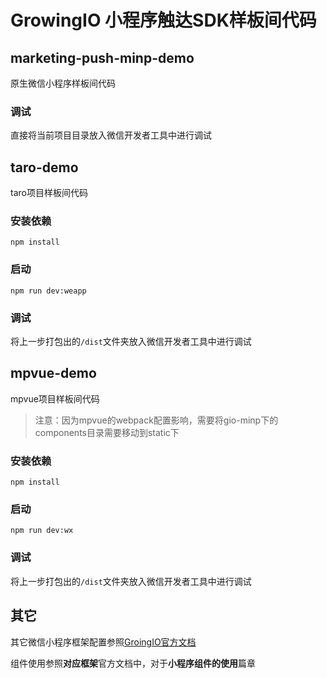 # GrowingIO 小程序触达SDK样板间代码

## marketing-push-minp-demo
原生微信小程序样板间代码

### 调试
直接将当前项目目录放入微信开发者工具中进行调试


## taro-demo
taro项目样板间代码

### 安装依赖
```
npm install
```

### 启动
```
npm run dev:weapp
```

### 调试
将上一步打包出的`/dist`文件夹放入微信开发者工具中进行调试


## mpvue-demo
mpvue项目样板间代码
> 注意：因为mpvue的webpack配置影响，需要将gio-minp下的components目录需要移动到static下

### 安装依赖
```
npm install
```

### 启动
```
npm run dev:wx
```

### 调试
将上一步打包出的`/dist`文件夹放入微信开发者工具中进行调试

## 其它
其它微信小程序框架配置参照[GroingIO官方文档](https://docs.growingio.com/docs/sdk-integration/xiao-cheng-xu-xiao-you-xi-yi-ji-nei-qian-ye-sdk/wei-xin-xiao-cheng-xu-sdk/wei-xin-xiao-cheng-xu-sdk-sdk-ban-ben1.9.1/)

组件使用参照**对应框架**官方文档中，对于**小程序组件的使用**篇章